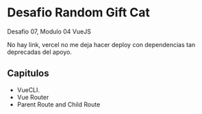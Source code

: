 # **Desafio Random Gift Cat**
Desafio 07, Modulo 04 VueJS

No hay link, vercel no me deja hacer deploy con dependencias tan deprecadas del apoyo.

## **Capitulos**
* VueCLI.
* Vue Router
* Parent Route and Child Route
